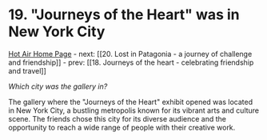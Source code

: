 # 19. "Journeys of the Heart" was in New York City

[Hot Air Home Page](https://hotair.peterkaminski.wiki/) - next: [[20. Lost in Patagonia - a journey of challenge and friendship]] - prev: [[18. Journeys of the heart - celebrating friendship and travel]]

_Which city was the gallery in?_

The gallery where the "Journeys of the Heart" exhibit opened was located in New York City, a bustling metropolis known for its vibrant arts and culture scene. The friends chose this city for its diverse audience and the opportunity to reach a wide range of people with their creative work.



